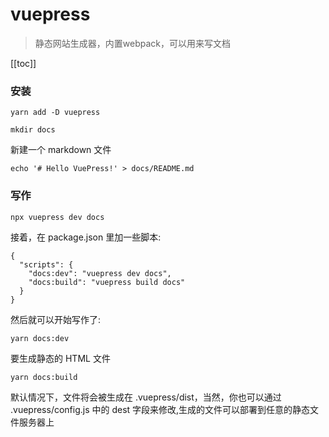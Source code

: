 # vuepress

> 静态网站生成器，内置webpack，可以用来写文档

[[toc]]

### 安装

```
yarn add -D vuepress
```



```
mkdir docs
```
新建一个 markdown 文件

```
echo '# Hello VuePress!' > docs/README.md
```
### 写作
```
npx vuepress dev docs
```
接着，在 package.json 里加一些脚本:

```
{
  "scripts": {
    "docs:dev": "vuepress dev docs",
    "docs:build": "vuepress build docs"
  }
}
```
然后就可以开始写作了:

```
yarn docs:dev
```
要生成静态的 HTML 文件

```
yarn docs:build 
```
默认情况下，文件将会被生成在 .vuepress/dist，当然，你也可以通过 .vuepress/config.js 中的 dest 字段来修改,生成的文件可以部署到任意的静态文件服务器上
